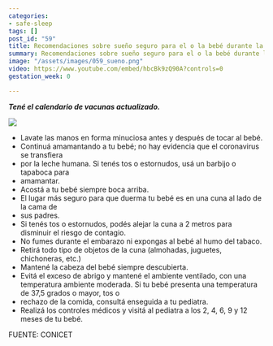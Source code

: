 ```yaml
---
categories:
- safe-sleep
tags: []
post_id: "59"
title: Recomendaciones sobre sueño seguro para el o la bebé durante la pandemia
summary: Recomendaciones sobre sueño seguro para el o la bebé durante la pandemia
image: "/assets/images/059_sueno.png"
video: https://www.youtube.com/embed/hbcBk9zQ90A?controls=0
gestation_week: 0

---
```

**_Tené el calendario de vacunas actualizado._**

![](/assets/images/unsplash-gallery-image-4.jpg)

* Lavate las manos en forma minuciosa antes y después de tocar al bebé.
* Continuá amamantando a tu bebé; no hay evidencia que el coronavirus se transfiera
* por la leche humana. Si tenés tos o estornudos, usá un barbijo o tapaboca para
* amamantar.
* Acostá a tu bebé siempre boca arriba.
* El lugar más seguro para que duerma tu bebé es en una cuna al lado de la cama de
* sus padres.
* Si tenés tos o estornudos, podés alejar la cuna a 2 metros para disminuir el riesgo de contagio.
* No fumes durante el embarazo ni expongas al bebé al humo del tabaco.
* Retirá todo tipo de objetos de la cuna (almohadas, juguetes, chichoneras, etc.)
* Mantené la cabeza del bebé siempre descubierta.
* Evitá el exceso de abrigo y mantené el ambiente ventilado, con una temperatura ambiente moderada. Si tu bebé presenta una temperatura de 37,5 grados o mayor, tos o
* rechazo de la comida, consultá enseguida a tu pediatra.
* Realizá los controles médicos y visitá al pediatra a los 2, 4, 6, 9 y 12 meses de tu bebé.

FUENTE: CONICET